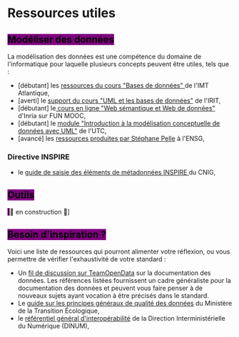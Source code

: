 # Ressources utiles

## <mark style="background-color:purple;">Modéliser des données</mark>

La modélisation des données est une compétence du domaine de l'informatique pour laquelle plusieurs concepts peuvent être utiles, tels que :&#x20;

* \[débutant] les [ressources du cours "Bases de données" ](http://formations.imt-atlantique.fr/bd_ihm/fr/)de l'IMT Atlantique,&#x20;
* \[averti] le [support du cours "UML et les bases de données"](https://www.irit.fr/~Thierry.Millan/CNAM-NFP107/UML%20et%20les%20Bases%20de%20Donn%C3%A9es.pdf) de l'IRIT,&#x20;
* \[débutant] le[ cours en ligne "Web sémantique et Web de données" ](https://www.fun-mooc.fr/fr/cours/web-semantique-et-web-de-donnees/)d'Inria sur FUN MOOC,&#x20;
* \[débutant] le [module "Introduction à la modélisation conceptuelle de données avec UML"](https://nf18.ens.utc.fr/cours/02Cmod1-uml_web/co/mod1.html) de l'UTC,
* \[avancé] les [ressources produites par Stéphane Pelle](http://pelle.stephane.free.fr/) à l'ENSG,

### **Directive INSPIRE**&#x20;

* le [guide de saisie des éléments de métadonnées INSPIRE ](https://cnig.gouv.fr/IMG/pdf/guide-de-saisie-des-elements-de-metadonnees-inspire-v2.0-allege.pdf)du CNIG,&#x20;

## <mark style="background-color:purple;">Outils</mark>

<mark style="background-color:purple;">\[</mark>:construction: en construction :construction:]

## <mark style="background-color:purple;">Besoin d'inspiration ?</mark>

Voici une liste de ressources qui pourront alimenter votre réflexion, ou vous permettre de vérifier l'exhaustivité de votre standard :&#x20;

* Un [fil de discussion sur TeamOpenData](https://teamopendata.org/t/traduction-et-adaptation-du-modele-de-description-des-donnees-datasheet-for-datasets/1400/8) sur la documentation des données. Les références listées fournissent un cadre généraliste pour la documentation des données et peuvent vous faire penser à de nouveaux sujets ayant vocation à être précisés dans le standard.&#x20;
* Le [guide sur les principes généraux de qualité des données](https://www.ecologie.gouv.fr/sites/default/files/documents/Principes_generaux_qualite_des_donnees_MTE_MTECT_1-1.pdf) du Ministère de la Transition Écologique,&#x20;
* le [référentiel général d'interopérabilité](https://www.numerique.gouv.fr/publications/interoperabilite/) de la Direction Interministérielle du Numérique (DINUM),&#x20;

